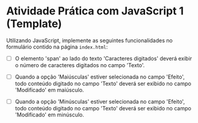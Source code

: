 # Atividade Prática com JavaScript 1 (Template)

Utilizando JavaScript, implemente as seguintes funcionalidades no formulário contido na página `index.html`:

- [ ] O elemento 'span' ao lado do texto 'Caracteres digitados' deverá exibir o número de caracteres digitados no campo 'Texto'.
- [ ] Quando a opção 'Maiúsculas' estiver selecionada no campo 'Efeito', todo conteúdo digitado no campo 'Texto' deverá ser exibido no campo 'Modificado' em maiúsculo.
- [ ] Quando a opção 'Minúsculas' estiver selecionada no campo 'Efeito', todo conteúdo digitado no campo 'Texto' deverá ser exibido no campo 'Modificado' em minúsculo.

